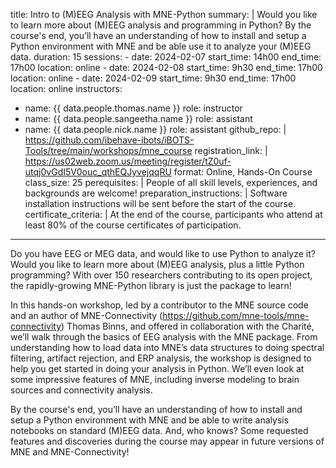 title: Intro to (M)EEG Analysis with MNE-Python
summary: |
    Would you like to learn more about (M)EEG analysis and programming in Python? By the course's end, you’ll have an understanding of how to install and setup a Python environment with MNE and be able use it to analyze your (M)EEG data.
duration: 15
sessions:
    - date: 2024-02-07
      start_time: 14h00
      end_time: 17h00
      location: online
    - date: 2024-02-08
      start_time: 9h30
      end_time: 17h00
      location: online
    - date: 2024-02-09
      start_time: 9h30
      end_time: 17h00
      location: online
instructors:
  - name: {{ data.people.thomas.name }}
    role: instructor
  - name: {{ data.people.sangeetha.name }}
    role: assistant
  - name: {{ data.people.nick.name }}
    role: assistant
github_repo:  |
    https://github.com/ibehave-ibots/iBOTS-Tools/tree/main/workshops/mne_course
registration_link: |
    https://us02web.zoom.us/meeting/register/tZ0uf-utqj0vGdI5V0ouc_qthEQJyvejqqRU
format: Online, Hands-On Course
class_size: 25
perequisites: |
    People of all skill levels, experiences, and backgrounds are welcome!
preparation_instructions: |
    Software installation instructions will be sent before the start of the course.
certificate_criteria: | 
    At the end of the course, participants who attend at least 80% of the course certificates of participation.
--- 

Do you have EEG or MEG data, and would like to use Python to analyze it?  Would you like to learn more about (M)EEG analysis, plus a little Python programming?  With over 150 researchers contributing to its open project, the rapidly-growing MNE-Python library is just the package to learn!  

In this hands-on workshop, led by a contributor to the MNE source code and an author of MNE-Connectivity (https://github.com/mne-tools/mne-connectivity) Thomas Binns, and offered in collaboration with the Charité, we’ll walk through the basics of EEG analysis with the MNE package.  From understanding how to load data into MNE’s data structures to doing spectral filtering, artifact rejection, and ERP analysis, the workshop is designed to help you get started in doing your analysis in Python.  We’ll even look at some impressive features of MNE, including inverse modeling to brain sources and connectivity analysis.

By the course's end, you’ll have an understanding of how to install and setup a Python environment with MNE and be able to write analysis notebooks on standard (M)EEG data.  And, who knows? Some requested features and discoveries during the course may appear in future versions of MNE and MNE-Connectivity!  
